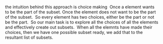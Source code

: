 the intuition behind this approach is choice making
​
Once a element wants to be the part of the subset.
Once the element does not want to be the part of the subset.
​
So every element has two choices, either be the part or not be the part.
​
So our main task is to explore all the choices of all the elements and effectively
create out subsets.
​
When all the elemnts have made their choices, then we have one possible subset ready, we add that to the resultant list of subsets.